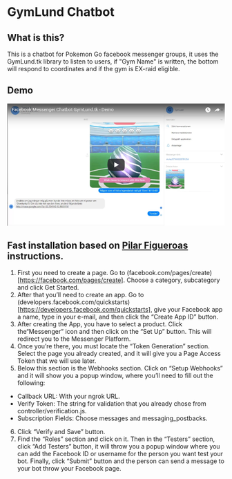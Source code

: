 # GymLund Chatbot
## What is this?
This is a chatbot for Pokemon Go facebook messenger groups, it uses the GymLund.tk library to listen to users, if "Gym Name" is written, the bottom will respond to coordinates and if the gym is EX-raid eligible.

## Demo
[![alt text](https://raw.githubusercontent.com/teddykladdkak/gymlund-chat/master/video.png "Facebook Messenger Chatbot GymLund.tk - Demo")](https://youtu.be/rhjMqUI823A)

## Fast installation based on [Pilar Figueroas](https://medium.com/crowdbotics/how-to-create-your-very-own-facebook-messenger-bot-with-dialogflow-and-node-js-in-just-one-day-f5f2f5792be5) instructions.
1. First you need to create a page. Go to (facebook.com/pages/create)[https://facebook.com/pages/create]. Choose a category, subcategory and click Get Started.
2. After that you’ll need to create an app. Go to (developers.facebook.com/quickstarts)[https://developers.facebook.com/quickstarts], give your Facebook app a name, type in your e-mail, and then click the “Create App ID” button.
3. After creating the App, you have to select a product. Click the“Messenger” icon and then click on the “Set Up” button. This will redirect you to the Messenger Platform.
4. Once you’re there, you must locate the “Token Generation” section. Select the page you already created, and it will give you a Page Access Token that we will use later.
5. Below this section is the Webhooks section. Click on “Setup Webhooks” and it will show you a popup window, where you’ll need to fill out the following:
* Callback URL: With your ngrok URL.
* Verify Token: The string for validation that you already chose from controller/verification.js.
* Subscription Fields: Choose messages and messaging_postbacks.
6. Click “Verify and Save” button.
7. Find the “Roles” section and click on it. Then in the “Testers” section, click “Add Testers” button, it will throw you a popup window where you can add the Facebook ID or username for the person you want test your bot. Finally, click “Submit” button and the person can send a message to your bot throw your Facebook page.